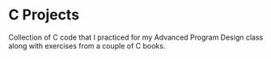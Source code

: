 # C Projects
Collection of C code that I practiced for my Advanced Program Design class along with exercises from a couple of C books.
